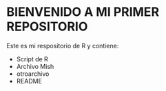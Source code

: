 # BIENVENIDO A MI PRIMER REPOSITORIO
Este es mi respositorio de R y contiene:
- Script de R
- Archivo Mish
- otroarchivo
- README

